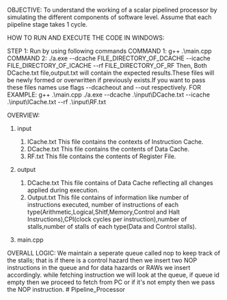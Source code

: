 OBJECTIVE:
To understand the working of a scalar pipelined processor by simulating the different components of software level.
Assume that each piipeline stage takes 1 cycle.

HOW TO RUN AND EXECUTE THE CODE IN WINDOWS:

STEP 1: Run by using following commands
COMMAND 1: g++ .\main.cpp
COMMAND 2: ./a.exe --dcache FILE_DIRECTORY_OF_DCACHE --icache FILE_DIRECTORY_OF_ICACHE --rf FILE_DIRECTORY_OF_RF
Then,
Both DCache.txt file,output.txt will contain the expected results.These files will be newly formed or overwritten if previously exists.If you want to pass these files names use flags --dcacheout and --out respectively.
FOR EXAMPLE:
g++ .\main.cpp
./a.exe --dcache .\input\DCache.txt --icache .\input\ICache.txt --rf .\input\RF.txt

OVERVIEW:

1. input

   1. ICache.txt
      This file contains the contexts of Instruction Cache.
   2. DCache.txt
      This file contains the contents of Data Cache.
   3. RF.txt
      This file contains the contents of Register File.

2. output

   1. DCache.txt
      This file contains of Data Cache reflecting all changes applied during execution.
   2. Output.txt
      This file contains of information like number of instructions executed, number of instructions of each type(Arithmetic,Logical,Shitf,Memory,Control and Halt Instructions),CPI(clock cycles per instruction),number of stalls,number of stalls of each type(Data and Control stalls).

3. main.cpp

OVERALL LOGIC:
We maintain a seperate queue called nop to keep track of the stalls; that is if there is a control hazard then we insert two NOP instructions in the queue and for data hazards or RAWs we insert accordingly.
while fetching instruction we will look at the queue, if queue id empty then we proceed to fetch from PC or if it's not empty then we pass the NOP instruction.
#   P i p e l i n e _ P r o c e s s o r  
 
